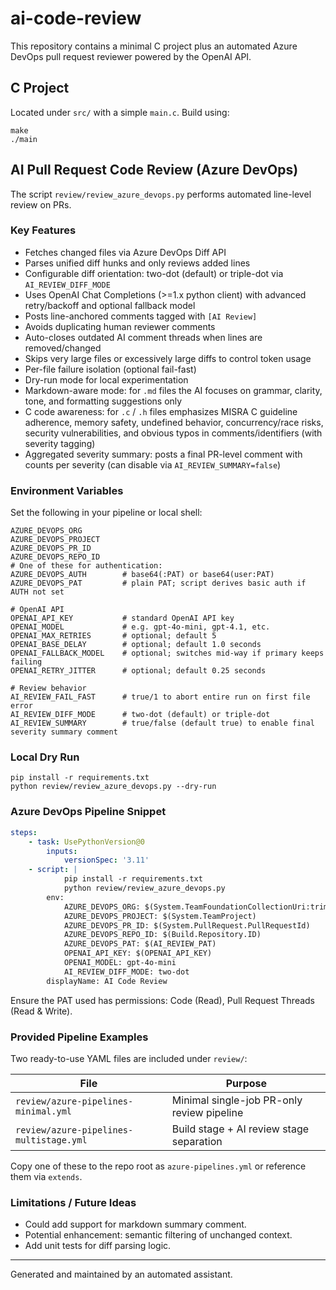 # ai-code-review

This repository contains a minimal C project plus an automated Azure DevOps pull request reviewer powered by the OpenAI API.

## C Project

Located under `src/` with a simple `main.c`. Build using:
```
make
./main
```

## AI Pull Request Code Review (Azure DevOps)

The script `review/review_azure_devops.py` performs automated line-level review on PRs.

### Key Features
* Fetches changed files via Azure DevOps Diff API
* Parses unified diff hunks and only reviews added lines
* Configurable diff orientation: two-dot (default) or triple-dot via `AI_REVIEW_DIFF_MODE`
* Uses OpenAI Chat Completions (>=1.x python client) with advanced retry/backoff and optional fallback model
* Posts line-anchored comments tagged with `[AI Review]`
* Avoids duplicating human reviewer comments
* Auto-closes outdated AI comment threads when lines are removed/changed
* Skips very large files or excessively large diffs to control token usage
* Per-file failure isolation (optional fail-fast)
* Dry-run mode for local experimentation
* Markdown-aware mode: for `.md` files the AI focuses on grammar, clarity, tone, and formatting suggestions only
* C code awareness: for `.c` / `.h` files emphasizes MISRA C guideline adherence, memory safety, undefined behavior, concurrency/race risks, security vulnerabilities, and obvious typos in comments/identifiers (with severity tagging)
* Aggregated severity summary: posts a final PR-level comment with counts per severity (can disable via `AI_REVIEW_SUMMARY=false`)

### Environment Variables
Set the following in your pipeline or local shell:
```
AZURE_DEVOPS_ORG
AZURE_DEVOPS_PROJECT
AZURE_DEVOPS_PR_ID
AZURE_DEVOPS_REPO_ID
# One of these for authentication:
AZURE_DEVOPS_AUTH        # base64(:PAT) or base64(user:PAT)
AZURE_DEVOPS_PAT         # plain PAT; script derives basic auth if AUTH not set

# OpenAI API
OPENAI_API_KEY           # standard OpenAI API key
OPENAI_MODEL             # e.g. gpt-4o-mini, gpt-4.1, etc.
OPENAI_MAX_RETRIES       # optional; default 5
OPENAI_BASE_DELAY        # optional; default 1.0 seconds
OPENAI_FALLBACK_MODEL    # optional; switches mid-way if primary keeps failing
OPENAI_RETRY_JITTER      # optional; default 0.25 seconds

# Review behavior
AI_REVIEW_FAIL_FAST      # true/1 to abort entire run on first file error
AI_REVIEW_DIFF_MODE      # two-dot (default) or triple-dot
AI_REVIEW_SUMMARY        # true/false (default true) to enable final severity summary comment
```

### Local Dry Run
```
pip install -r requirements.txt
python review/review_azure_devops.py --dry-run
```

### Azure DevOps Pipeline Snippet
```yaml
steps:
	- task: UsePythonVersion@0
		inputs:
			versionSpec: '3.11'
	- script: |
			pip install -r requirements.txt
			python review/review_azure_devops.py
		env:
			AZURE_DEVOPS_ORG: $(System.TeamFoundationCollectionUri:trimEnd('/').split('/')[3])
			AZURE_DEVOPS_PROJECT: $(System.TeamProject)
			AZURE_DEVOPS_PR_ID: $(System.PullRequest.PullRequestId)
			AZURE_DEVOPS_REPO_ID: $(Build.Repository.ID)
			AZURE_DEVOPS_PAT: $(AI_REVIEW_PAT)
			OPENAI_API_KEY: $(OPENAI_API_KEY)
			OPENAI_MODEL: gpt-4o-mini
			AI_REVIEW_DIFF_MODE: two-dot
		displayName: AI Code Review
```

Ensure the PAT used has permissions: Code (Read), Pull Request Threads (Read & Write).

### Provided Pipeline Examples
Two ready-to-use YAML files are included under `review/`:

| File | Purpose |
|------|---------|
| `review/azure-pipelines-minimal.yml` | Minimal single-job PR-only review pipeline |
| `review/azure-pipelines-multistage.yml` | Build stage + AI review stage separation |

Copy one of these to the repo root as `azure-pipelines.yml` or reference them via `extends`.

### Limitations / Future Ideas
* Could add support for markdown summary comment.
* Potential enhancement: semantic filtering of unchanged context.
* Add unit tests for diff parsing logic.

---
Generated and maintained by an automated assistant.